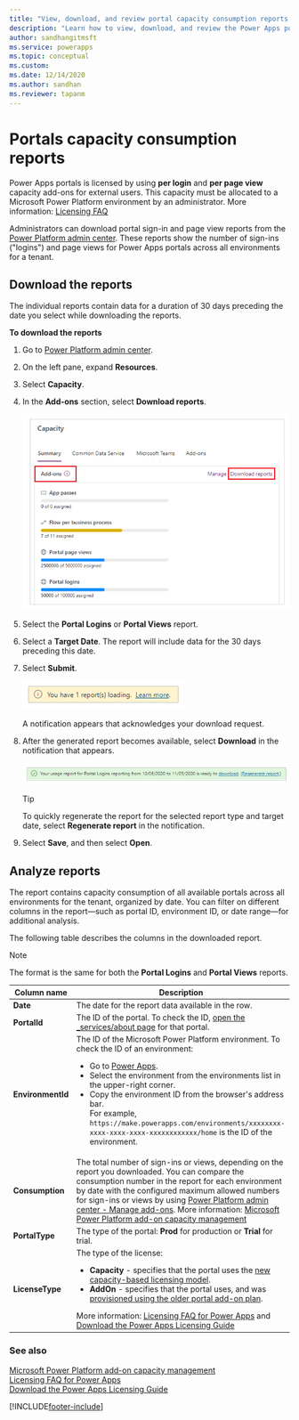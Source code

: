 ```yaml
---
title: "View, download, and review portal capacity consumption reports for Power Apps portals | MicrosoftDocs"
description: "Learn how to view, download, and review the Power Apps portals capacity consumption reports from the Power Platform admin center."
author: sandhangitmsft
ms.service: powerapps
ms.topic: conceptual
ms.custom: 
ms.date: 12/14/2020
ms.author: sandhan
ms.reviewer: tapanm
---
```

 
# Portals capacity consumption reports

Power Apps portals is licensed by using **per login** and **per page view** capacity add-ons for external users. This capacity must be allocated to a Microsoft Power Platform environment by an administrator. More information: [Licensing FAQ](/power-platform/admin/powerapps-flow-licensing-faq#portals)

Administrators can download portal sign-in and page view reports from the [Power Platform admin center](https://admin.powerplatform.com). These reports show the number of sign-ins ("logins") and page views for Power Apps portals across all environments for a tenant.

## Download the reports

The individual reports contain data for a duration of 30 days preceding the date you select while downloading the reports.
<!--markdownlint-disable MD036-->
**To download the reports**
<!--markdownlint-enable MD036-->
1. Go to [Power Platform admin center](https://admin.powerplatform.com).

1. On the left pane, expand **Resources**.

1. Select **Capacity**.

1. In the **Add-ons** section, select **Download reports**.

    ![Add-ons](media/portal-consumption-reports/summary-add-ons.png "Add-ons")

1. Select the **Portal Logins** or **Portal Views** report.

1. Select a **Target Date**. The report will include data for the 30 days preceding this date.

1. Select **Submit**.

    ![Confirmation for the request](media/portal-consumption-reports/confirmation.png "Confirmation for the request")

    A notification appears that acknowledges your download request.

1. After the generated report becomes available, select **Download** in the notification that appears.

    ![Notification that the report is ready to download](media/portal-consumption-reports/download-notification.png "Notification that the report is ready to download")

    > [!TIP]
    > To quickly regenerate the report for the selected report type and target date, select **Regenerate report** in the notification.

1. Select **Save**, and then select **Open**.

## Analyze reports

The report contains capacity consumption of all available portals across all environments for the tenant, organized by date. You can filter on different columns in the report&mdash;such as portal ID, environment ID, or date range&mdash;for additional analysis.

The following table describes the columns in the downloaded report.

> [!NOTE]
> The format is the same for both the **Portal Logins** and **Portal Views** reports.

| Column name | Description |
| - | - |
| **Date** | The date for the report data available in the row. |
| **PortalId** | The ID of the portal. To check the ID, [open the _services/about page](clear-server-side-cache.md) for that portal. |
| **EnvironmentId** | The ID of the Microsoft Power Platform environment. To check the ID of an environment: <ul><li> Go to [Power Apps](https://make.powerapps.com). </li><li> Select the environment from the environments list in the upper-right corner. </li> <li> Copy the environment ID from the browser's address bar. <br> For example, `https://make.powerapps.com/environments/xxxxxxxx-xxxx-xxxx-xxxx-xxxxxxxxxxxx/home` is the ID of the environment. </li> </ul> |
| **Consumption** | The total number of sign-ins or views, depending on the report you downloaded. You can compare the consumption number in the report for each environment by date with the configured maximum allowed numbers for sign-ins or views by using [Power Platform admin center - Manage add-ons](https://admin.powerplatform.microsoft.com/resources/capacity#add-ons). More information: [Microsoft Power Platform add-on capacity management](/power-platform/admin/capacity-add-on) |
| **PortalType** | The type of the portal: **Prod** for production or **Trial** for trial. |
| **LicenseType** | The type of the license: <ul> <li> **Capacity** - specifies that the portal uses the [new capacity-based licensing model](/power-platform/admin/powerapps-flow-licensing-faq#portals). </li> <li> **AddOn** - specifies that the portal uses, and was [provisioned using the older portal add-on plan](../provision-portal-add-on.md). </li> </ul> More information: [Licensing FAQ for Power Apps](/power-platform/admin/powerapps-flow-licensing-faq#portals) and [Download the Power Apps Licensing Guide](https://go.microsoft.com/fwlink/?linkid=2085130)

### See also

[Microsoft Power Platform add-on capacity management](/power-platform/admin/capacity-add-on)  
[Licensing FAQ for Power Apps](/power-platform/admin/powerapps-flow-licensing-faq#portals)  
[Download the Power Apps Licensing Guide](https://go.microsoft.com/fwlink/?linkid=2085130)


[!INCLUDE[footer-include](../../../includes/footer-banner.md)]